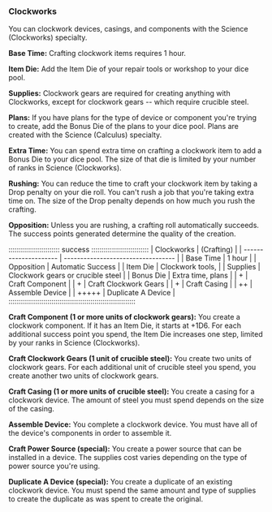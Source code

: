 ### Clockworks

You can clockwork devices, casings, and components with the Science (Clockworks) specialty.

**Base Time:** Crafting clockwork items requires 1 hour.

**Item Die:** Add the Item Die of your repair tools or workshop to your dice pool.

**Supplies:** Clockwork gears are required for creating anything with Clockworks, except for clockwork gears -- which require crucible steel.

**Plans:** If you have plans for the type of device or component you're
trying to create, add the Bonus Die of the plans to your dice pool.
Plans are created with the Science (Calculus) specialty.

**Extra Time:** You can spend extra time on crafting a clockwork item to
add a Bonus Die to your dice pool. The size of that die is limited by
your number of ranks in Science (Clockworks).

**Rushing:** You can reduce the time to craft your clockwork item by
taking a Drop penalty on your die roll. You can't rush a job that you're
taking extra time on. The size of the Drop penalty depends on how much
you rush the crafting.

**Opposition:** Unless you are rushing, a crafting roll automatically
succeeds. The success points generated determine the quality of the
creation.

::::::::::::::::::::::::: success ::::::::::::::::::::::::::::
| Clockworks            | (Crafting)                         |
| --------------------- | ---------------------------------- |
| Base Time             |  1 hour                            |
| Opposition            |  Automatic Success                 |
| Item Die              |  Clockwork tools,                  |
| Supplies              |  Clockwork gears or crucible steel |
| Bonus Die             |  Extra time, plans                 |
| +                     |  Craft Component                   |
| \+                    |  Craft Clockwork Gears             |
| \+                    |  Craft Casing                      |
| \++                   |  Assemble Device                   |
| +++++                 |  Duplicate A Device                |
::::::::::::::::::::::::::::::::::::::::::::::::::::::::::::::

**Craft Component (1 or more units of clockwork gears):** You create a
clockwork component. If it has an Item Die, it starts at +1D6. For each
additional success point you spend, the Item Die increases one step,
limited by your ranks in Science (Clockworks).

**Craft Clockwork Gears (1 unit of crucible steel):** You create two
units of clockwork gears. For each additional unit of crucible steel you
spend, you create another two units of clockwork gears.

**Craft Casing (1 or more units of crucible steel):** You create a
casing for a clockwork device. The amount of steel you must spend
depends on the size of the casing.

**Assemble Device:** You complete a clockwork device. You must have all
of the device's components in order to assemble it.

**Craft Power Source (special):** You create a power source that can be
installed in a device. The supplies cost varies depending on the type of
power source you're using.

**Duplicate A Device (special):** You create a duplicate of an existing
clockwork device. You must spend the same amount and type of supplies to
create the duplicate as was spent to create the original.

